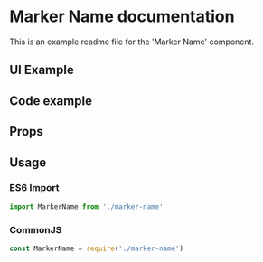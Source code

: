 # Marker Name documentation

This is an example readme file for the 'Marker Name' component.

## UI Example

<!-- STORY -->

## Code example

<!-- SOURCE -->

## Props

<!-- PROPS -->

## Usage

### ES6 Import
```js
import MarkerName from './marker-name'
```

### CommonJS

```js
const MarkerName = require('./marker-name')

